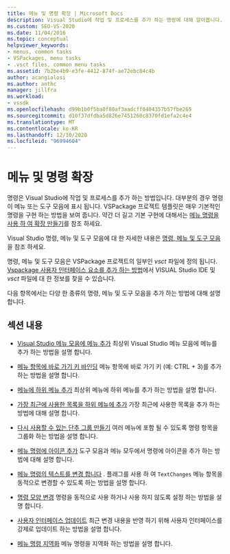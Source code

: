 ```yaml
---
title: 메뉴 및 명령 확장 | Microsoft Docs
description: Visual Studio에 작업 및 프로세스를 추가 하는 명령에 대해 알아봅니다. VSPackage 프로젝트 템플릿은 매우 기본적인 명령을 구현 하는 방법을 보여 줍니다.
ms.custom: SEO-VS-2020
ms.date: 11/04/2016
ms.topic: conceptual
helpviewer_keywords:
- menus, common tasks
- VSPackages, menu tasks
- .vsct files, common menu tasks
ms.assetid: 7b2be4b9-e3fe-4412-874f-ae72ebc84c4b
author: acangialosi
ms.author: anthc
manager: jillfra
ms.workload:
- vssdk
ms.openlocfilehash: d99b1b0f5ba0f80af3aadcff0404357b57fbe265
ms.sourcegitcommit: d10f37dfdba5d826e7451260c8370fd1efa2c4e4
ms.translationtype: MT
ms.contentlocale: ko-KR
ms.lasthandoff: 12/10/2020
ms.locfileid: "96994604"
---
```

# <a name="extend-menus-and-commands"></a>메뉴 및 명령 확장
명령은 Visual Studio에 작업 및 프로세스를 추가 하는 방법입니다. 대부분의 경우 명령이 메뉴 또는 도구 모음에 표시 됩니다. VSPackage 프로젝트 템플릿은 매우 기본적인 명령을 구현 하는 방법을 보여 줍니다. 약간 더 길고 기본 구현에 대해서는 [메뉴 명령을 사용 하 여 확장 만들기](../extensibility/creating-an-extension-with-a-menu-command.md)를 참조 하세요.

 Visual Studio 명령, 메뉴 및 도구 모음에 대 한 자세한 내용은 [명령, 메뉴 및 도구 모음](../extensibility/internals/commands-menus-and-toolbars.md)을 참조 하세요.

 명령, 메뉴 및 도구 모음은 VSPackage 프로젝트의 일부인 *vsct* 파일에 정의 됩니다. [Vspackage 사용자 인터페이스 요소를 추가 하는 방법](../extensibility/internals/how-vspackages-add-user-interface-elements.md)에서 VISUAL Studio IDE 및 *vsct* 파일에 대 한 정보를 찾을 수 있습니다.

 다음 항목에서는 다양 한 종류의 명령, 메뉴 및 도구 모음을 추가 하는 방법에 대해 설명 합니다.

## <a name="in-this-section"></a>섹션 내용
- [Visual Studio 메뉴 모음에 메뉴 추가](../extensibility/adding-a-menu-to-the-visual-studio-menu-bar.md) 최상위 Visual Studio 메뉴 모음에 메뉴를 추가 하는 방법을 설명 합니다.

- [메뉴 항목에 바로 가기 키 바인딩](../extensibility/binding-keyboard-shortcuts-to-menu-items.md) 메뉴 항목에 바로 가기 키 (예: CTRL + 3)를 추가 하는 방법을 설명 합니다.

- [메뉴에 하위 메뉴 추가](../extensibility/adding-a-submenu-to-a-menu.md) 최상위 메뉴에 하위 메뉴를 추가 하는 방법을 설명 합니다.

- [가장 최근에 사용한 목록을 하위 메뉴에 추가](../extensibility/adding-a-most-recently-used-list-to-a-submenu.md) 가장 최근에 사용한 목록을 추가 하는 방법에 대해 설명 합니다.

- [다시 사용할 수 있는 단추 그룹 만들기](../extensibility/creating-reusable-groups-of-buttons.md) 여러 메뉴에 포함 될 수 있도록 명령 항목을 그룹화 하는 방법을 설명 합니다.

- [메뉴 명령에 아이콘 추가](../extensibility/adding-icons-to-menu-commands.md) 도구 모음과 메뉴 모두에서 명령에 아이콘을 추가 하는 방법에 대해 설명 합니다.

- [메뉴 명령의 텍스트를 변경 합니다](../extensibility/changing-the-text-of-a-menu-command.md) . 플래그를 사용 하 여 `TextChanges` 메뉴 항목을 동적으로 변경할 수 있도록 하는 방법을 설명 합니다.

- [명령 모양 변경](../extensibility/changing-the-appearance-of-a-command.md) 명령을 동적으로 사용 하거나 사용 하지 않도록 설정 하는 방법을 설명 합니다.

- [사용자 인터페이스 업데이트](../extensibility/updating-the-user-interface.md) 최근 변경 내용을 반영 하기 위해 사용자 인터페이스를 강제로 업데이트 하는 방법을 설명 합니다.

- [메뉴 명령 지역화](../extensibility/localizing-menu-commands.md) 메뉴 명령을 지역화 하는 방법을 설명 합니다.
